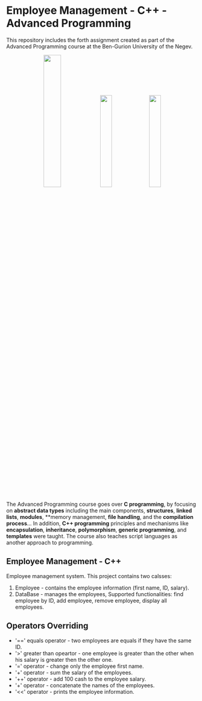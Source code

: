 # Employee Management - C++ - Advanced Programming
This repository includes the forth assignment created as part of the Advanced Programming course at the Ben-Gurion University of the Negev.

<p align="center">
<img src="https://shushan.co.il/wp-content/uploads/2021/08/bash.jpg"  width=30%>
<img src="https://wallpaperaccess.com/full/1537294.png"  width=25%>
<img src="https://i.pinimg.com/originals/fe/60/4c/fe604c386cbe5de093a44ac6584be8c4.jpg"  width=25%>
</p>

The Advanced Programming course goes over **C programming**, by focusing on **abstract data types** including the main components, **structures**, **linked lists**, **modules**, **memory management, **file handling**, and the **compilation process**... In addition, **C++ programming** principles and mechanisms like **encapsulation**, **inheritance**, **polymorphism**, **generic programming**, and **templates** were taught. The course also teaches script languages as another approach to programming.

## Employee Management - C++
Employee management system.
This project contains two calsses: 
<ol>
  <li>Employee - contains the employee information (first name, ID, salary).</li>
  <li>DataBase - manages the employees, Supported functionalities: find employee by ID, add employee, remove employee, display all employees.</li>
</ol>

## Operators Overriding
* '==' equals operator - two employees are equals if they have the same ID.
* '>' greater than opeartor - one employee is greater than the other when his salary is greater then the other one.
* '=' operator - change only the employee first name.
* '+' operator - sum the salary of the employees.
* '++' operator - add 100 cash to the employee salary.
* '+' operator - concatenate the names of the employees.
* '<<' operator - prints the employee information.
